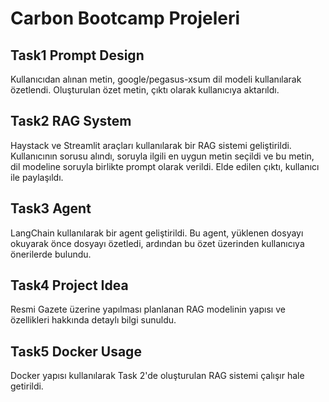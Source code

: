 # Carbon Bootcamp Projeleri

## **Task1 Prompt Design**
Kullanıcıdan alınan metin, google/pegasus-xsum dil modeli kullanılarak özetlendi. Oluşturulan özet metin, çıktı olarak kullanıcıya aktarıldı.

## **Task2 RAG System**
Haystack ve Streamlit araçları kullanılarak bir RAG sistemi geliştirildi. Kullanıcının sorusu alındı, soruyla ilgili en uygun metin seçildi ve bu metin, dil modeline soruyla birlikte prompt olarak verildi. Elde edilen çıktı, kullanıcı ile paylaşıldı.

## **Task3 Agent**

LangChain kullanılarak bir agent geliştirildi. Bu agent, yüklenen dosyayı okuyarak önce dosyayı özetledi, ardından bu özet üzerinden kullanıcıya önerilerde bulundu.

## **Task4 Project Idea**

Resmi Gazete üzerine yapılması planlanan RAG modelinin yapısı ve özellikleri hakkında detaylı bilgi sunuldu.

## **Task5 Docker Usage**

Docker yapısı kullanılarak Task 2'de oluşturulan RAG sistemi çalışır hale getirildi.